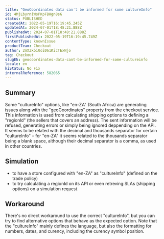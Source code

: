 ```yaml
---
title: "GeoCoordinates data can't be informed for some cultureInfo"
id: 4MjLbyrniWsPKpFBHgn8sG
status: PUBLISHED
createdAt: 2022-05-19T16:19:45.245Z
updatedAt: 2024-07-01T18:48:21.888Z
publishedAt: 2024-07-01T18:48:21.888Z
firstPublishedAt: 2022-05-19T16:19:45.749Z
contentType: knownIssue
productTeam: Checkout
author: 2mXZkbi0oi061KicTExNjo
tag: Checkout
slugEN: geocoordinates-data-cant-be-informed-for-some-cultureinfo
locale: en
kiStatus: No Fix
internalReference: 582065
---
```


## Summary



Some "cultureInfo" options, like "en-ZA" (South Africa) are generating issues along with the "geoCoordinates" property from the checkout service.
This information is used from calculating shipping options to defining a "regionId" (the sellers that covers an address).
The sent information will be refused, generating errors or simply being ignored deppending on the API.
It seems to be related with the decimal and thousands separator for certain "cultureInfo" – for "en-ZA" it seems related to the thousands separator being a blank space, although their decimal separator is a comma, as used in other countries.



## Simulation


- to have a store configured with "en-ZA" as "cultureInfo" (defined on the trade policy)
- to try calculating a regionId on its API or even retreving SLAs (shipping options) on a simulation request



## Workaround


There's no direct workaround to use the correct "cultureInfo", but you can try to find alternative options that behave as the expected option.
Note that the "cultureInfo" mainly defines the language, but also the formatting for numbers, dates, and curency, including the curency symbol position.

